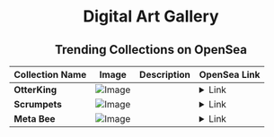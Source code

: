<div align="center">

# Digital Art Gallery

## Trending Collections on OpenSea

| Collection Name                       | Image                                                                                     | Description                       | OpenSea Link                                                                                          |
|---------------------------------------|-------------------------------------------------------------------------------------------|-----------------------------------|--------------------------------------------------------------------------------------------------------|
| **OtterKing** | ![Image](https://i.seadn.io/s/raw/files/cf74868067a01cadd1516fc3fd3002f8.png?w=500&auto=format?w=200&auto=format) |  | <details><summary>Link</summary>[OtterKing](https://opensea.io/collection/otterking-1)</details> |
| **Scrumpets** | ![Image](https://i.seadn.io/s/raw/files/6aa7bdea1ecc3a808540bf211d5633e2.gif?w=500&auto=format?w=200&auto=format) |  | <details><summary>Link</summary>[Scrumpets](https://opensea.io/collection/scrumpets)</details> |
| **Meta Bee** | ![Image](https://i.seadn.io/s/raw/files/f3de3c29167c7b7362c25c41217aed64.png?w=500&auto=format?w=200&auto=format) |  | <details><summary>Link</summary>[Meta Bee](https://opensea.io/collection/meta-bee-1)</details> |

</div>